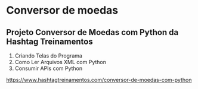 # Conversor de moedas

## Projeto Conversor de Moedas com Python da Hashtag Treinamentos

1. Criando Telas do Programa
2. Como Ler Arquivos XML com Python
3. Consumir APIs com Python

<https://www.hashtagtreinamentos.com/conversor-de-moedas-com-python>
